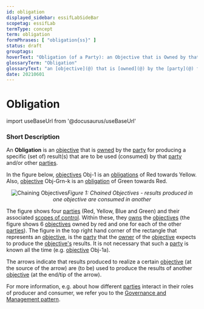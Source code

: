 ```yaml
---
id: obligation
displayed_sidebar: essifLabSideBar
scopetag: essifLab
termType: concept
term: obligation
formPhrases: [ "obligation{ss}" ]
status: draft
grouptags:
hoverText: "Obligation (of a Party): an Objective that is Owned by that Party for producing a specific (set of) result(s) that are to be used (consumed) by that Party and/or other Parties."
glossaryTerm: "Obligation"
glossaryText: "an [objective](@) that is [owned](@) by the [party](@) for producing a specific (set of) result(s) that are to be used (consumed) by that [party](@) and/or other [parties](@)."
date: 20210601
---
```


# Obligation

import useBaseUrl from '@docusaurus/useBaseUrl'

### Short Description

An **Obligation** is an [objective](@) that is [owned](@) by the [party](@) for producing a specific (set of) result(s) that are to be used (consumed) by that [party](@) and/or other [parties](@).

In the figure below, [objectives](@) Obj-1 is an [obligations](@) of Red towards Yellow. Also, [objective](@) Obj-Grn-k is an [obligation](@) of Green towards Red.

<p align="center">
<img
  alt="Chaining Objectives"
  src={useBaseUrl('images/essif-lab-objective-symbolnotation.png')}
/><i>Figure 1: Chained Objectives - results produced in one objective are consumed in another</i>
</p>

The figure shows four [parties](@) (Red, Yellow, Blue and Green) and their associated [scopes of control](scope-of-control@). Within these, they [owns](@) the [objectives](@) (the figure shows 6 [objectives](@) owned by red and one for each of the other [parties](@)). The figure in the top right hand corner of the rectangle that represents an [objective](@), is the [party](@) that the [owner](@) of the [objective](@) expects to produce the [objective's](@) results. It is not necessary that such a [party](@) is known all the time (e.g. [objective](@) Obj-1a).

The arrows indicate that results produced to realize a certain [objective](@) (at the source of the arrow) are (to be) used to produce the results of another [objective](@) (at the end/tip of the arrow).

For more information, e.g. about how different [parties](@) interact in their roles of producer and consumer, we refer you to the [Governance and Management pattern](pattern:governance-and-management@).
